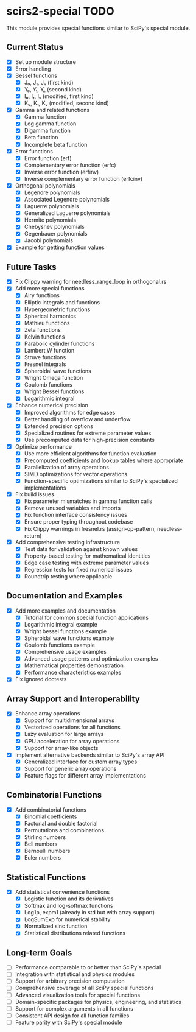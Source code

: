 # scirs2-special TODO

This module provides special functions similar to SciPy's special module.

## Current Status

- [x] Set up module structure
- [x] Error handling
- [x] Bessel functions
  - [x] J₀, J₁, Jₙ (first kind)
  - [x] Y₀, Y₁, Yₙ (second kind)
  - [x] I₀, I₁, Iᵥ (modified, first kind)
  - [x] K₀, K₁, Kᵥ (modified, second kind)
- [x] Gamma and related functions
  - [x] Gamma function
  - [x] Log gamma function
  - [x] Digamma function
  - [x] Beta function
  - [x] Incomplete beta function
- [x] Error functions
  - [x] Error function (erf)
  - [x] Complementary error function (erfc)
  - [x] Inverse error function (erfinv)
  - [x] Inverse complementary error function (erfcinv)
- [x] Orthogonal polynomials
  - [x] Legendre polynomials
  - [x] Associated Legendre polynomials
  - [x] Laguerre polynomials
  - [x] Generalized Laguerre polynomials
  - [x] Hermite polynomials
  - [x] Chebyshev polynomials
  - [x] Gegenbauer polynomials
  - [x] Jacobi polynomials
- [x] Example for getting function values

## Future Tasks

- [x] Fix Clippy warning for needless_range_loop in orthogonal.rs
- [x] Add more special functions
  - [x] Airy functions
  - [x] Elliptic integrals and functions
  - [x] Hypergeometric functions
  - [x] Spherical harmonics
  - [x] Mathieu functions
  - [x] Zeta functions
  - [x] Kelvin functions
  - [x] Parabolic cylinder functions
  - [x] Lambert W function
  - [x] Struve functions
  - [x] Fresnel integrals
  - [x] Spheroidal wave functions
  - [x] Wright Omega function
  - [x] Coulomb functions
  - [x] Wright Bessel functions
  - [x] Logarithmic integral
- [x] Enhance numerical precision
  - [x] Improved algorithms for edge cases
  - [x] Better handling of overflow and underflow
  - [x] Extended precision options
  - [x] Specialized routines for extreme parameter values
  - [x] Use precomputed data for high-precision constants
- [x] Optimize performance
  - [x] Use more efficient algorithms for function evaluation
  - [x] Precomputed coefficients and lookup tables where appropriate
  - [x] Parallelization of array operations
  - [x] SIMD optimizations for vector operations
  - [x] Function-specific optimizations similar to SciPy's specialized implementations
- [x] Fix build issues
  - [x] Fix parameter mismatches in gamma function calls
  - [x] Remove unused variables and imports
  - [x] Fix function interface consistency issues
  - [x] Ensure proper typing throughout codebase
  - [x] Fix Clippy warnings in fresnel.rs (assign-op-pattern, needless-return)
- [x] Add comprehensive testing infrastructure
  - [x] Test data for validation against known values
  - [x] Property-based testing for mathematical identities
  - [x] Edge case testing with extreme parameter values
  - [x] Regression tests for fixed numerical issues
  - [x] Roundtrip testing where applicable

## Documentation and Examples

- [x] Add more examples and documentation
  - [x] Tutorial for common special function applications
  - [x] Logarithmic integral example
  - [x] Wright bessel functions example
  - [x] Spheroidal wave functions example
  - [x] Coulomb functions example 
  - [x] Comprehensive usage examples
  - [x] Advanced usage patterns and optimization examples
  - [x] Mathematical properties demonstration
  - [x] Performance characteristics examples
- [x] Fix ignored doctests

## Array Support and Interoperability

- [x] Enhance array operations
  - [x] Support for multidimensional arrays
  - [x] Vectorized operations for all functions
  - [x] Lazy evaluation for large arrays
  - [x] GPU acceleration for array operations
  - [x] Support for array-like objects
- [x] Implement alternative backends similar to SciPy's array API
  - [x] Generalized interface for custom array types
  - [x] Support for generic array operations
  - [x] Feature flags for different array implementations

## Combinatorial Functions

- [x] Add combinatorial functions
  - [x] Binomial coefficients
  - [x] Factorial and double factorial
  - [x] Permutations and combinations
  - [x] Stirling numbers
  - [x] Bell numbers
  - [x] Bernoulli numbers
  - [x] Euler numbers

## Statistical Functions

- [x] Add statistical convenience functions
  - [x] Logistic function and its derivatives
  - [x] Softmax and log-softmax functions
  - [x] Log1p, expm1 (already in std but with array support)
  - [x] LogSumExp for numerical stability
  - [x] Normalized sinc function
  - [x] Statistical distributions related functions

## Long-term Goals

- [ ] Performance comparable to or better than SciPy's special
- [ ] Integration with statistical and physics modules
- [ ] Support for arbitrary precision computation
- [ ] Comprehensive coverage of all SciPy special functions
- [ ] Advanced visualization tools for special functions
- [ ] Domain-specific packages for physics, engineering, and statistics
- [ ] Support for complex arguments in all functions
- [ ] Consistent API design for all function families
- [ ] Feature parity with SciPy's special module